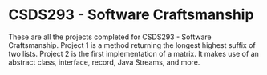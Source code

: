 # CSDS293 - Software Craftsmanship

These are all the projects completed for CSDS293 - Software Craftsmanship.
Project 1 is a method returning the longest highest suffix of two lists.
Project 2 is the first implementation of a matrix. It makes use of an abstract class, interface, record, Java Streams, and more.
